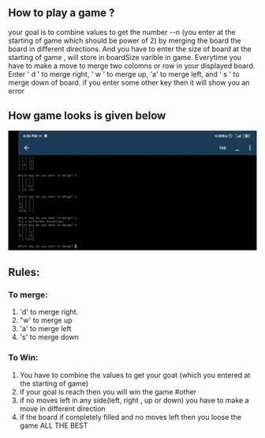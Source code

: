 ## How  to play a game ?
your goal is to combine values to get the number --n (you enter at the starting of game which should be power of 2)  by merging the board the board in different directions.  And you have to enter the size of board at the starting of game , will store in boardSize varible in game. Everytime you have to make a move to merge two colomns or row in your displayed board. Enter ' d ' to merge right, ' w ' to merge up, 'a'  to merge left, and ' s ' to merge down of board. if you enter some other key then it will show you an error

## How game looks is given below
![](Downloads/left_down.jpeg)
## Rules:
### To merge: 
1. 'd' to merge right.
2. "w' to merge up
3. 'a' to merge left
4. 's' to merge down
### To Win:
1. You have to combine the values to get your goat (which you entered at the starting of game)
2. if your goal is reach then you will win the game
#other
1. if no moves left in any side(left, right , up or down) you have to make a move in different direction
2. if the board if completely filled and no moves left then you loose the game
                 ALL THE BEST

